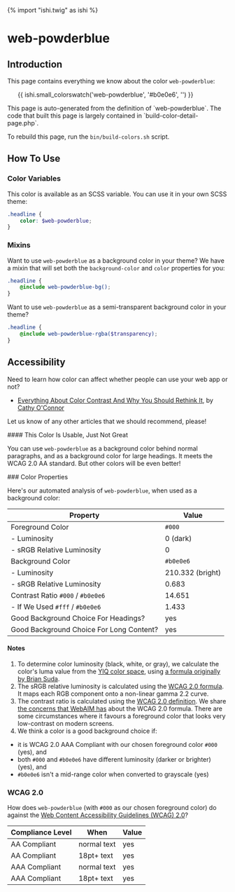 {% import "ishi.twig" as ishi %}
# web-powderblue

## Introduction

This page contains everything we know about the color `web-powderblue`:

<div class="grid">
    <div class="cell">
        <div class="swatch">
            <ul>
                {{ ishi.small_colorswatch('web-powderblue', '#b0e0e6', '') }}
            </ul>
        </div>
    </div>
</div>

<div class="callout attention" markdown="1">
This page is auto-generated from the definition of `web-powderblue`. The code that built this page is largely contained in `build-color-detail-page.php`.

To rebuild this page, run the `bin/build-colors.sh` script.
</div>

## How To Use

### Color Variables

This color is available as an SCSS variable. You can use it in your own SCSS theme:

```scss
.headline {
    color: $web-powderblue;
}
```

### Mixins

Want to use `web-powderblue` as a background color in your theme? We have a mixin that will set both the `background-color` and `color` properties for you:

```scss
.headline {
    @include web-powderblue-bg();
}
```

Want to use `web-powderblue` as a semi-transparent background color in your theme?

```scss
.headline {
    @include web-powderblue-rgba($transparency);
}
```

## Accessibility

Need to learn how color can affect whether people can use your web app or not?

* [Everything About Color Contrast And Why You Should Rethink It](https://www.smashingmagazine.com/2014/10/color-contrast-tips-and-tools-for-accessibility/), by [Cathy O'Connor](http://www.twitter.com/cagocon)

Let us know of any other articles that we should recommend, please!
<div class="callout warning" markdown="1">
#### This Color Is Usable, Just Not Great

You can use `web-powderblue` as a background color behind normal paragraphs, and as a background color for large headings. It meets the WCAG 2.0 AA standard. But other colors will be even better!
</div>
### Color Properties

Here's our automated analysis of `web-powderblue`, when used as a background color:

Property | Value
---------|------
Foreground Color | `#000`
- Luminosity | 0 (dark)
- sRGB Relative Luminosity | 0
Background Color | `#b0e0e6`
- Luminosity | 210.332 (bright)
- sRGB Relative Luminosity | 0.683
Contrast Ratio `#000` / `#b0e0e6` | 14.651
- If We Used `#fff` / `#b0e0e6` | 1.433
Good Background Choice For Headings? | yes
Good Background Choice For Long Content? | yes

#### Notes

1. To determine color luminosity (black, white, or gray), we calculate the color's luma value from the [YIQ color space](https://en.wikipedia.org/wiki/YIQ), using [a formula originally by Brian Suda](https://24ways.org/2010/calculating-color-contrast/).
1. The sRGB relative luminosity is calculated using the [WCAG 2.0 formula](https://www.w3.org/TR/WCAG20/#relativeluminancedef). It maps each RGB component onto a non-linear gamma 2.2 curve.
1. The contrast ratio is calculated using the [WCAG 2.0 definition](https://www.w3.org/TR/2008/REC-WCAG20-20081211/#contrast-ratiodef). We share [the concerns that WebAIM has](http://webaim.org/blog/wcag-2-1-feedback/) about the WCAG 2.0 formula. There are some circumstances where it favours a foreground color that looks very low-contrast on modern screens.
1. We think a color is a good background choice if:
  - it is WCAG 2.0 AAA Compliant with our chosen foreground color `#000` (yes), and
  - both `#000` and `#b0e0e6` have different luminosity (darker or brighter) (yes), and
  - `#b0e0e6` isn't a mid-range color when converted to grayscale (yes)

### WCAG 2.0

How does `web-powderblue` (with `#000` as our chosen foreground color) do against the [Web Content Accessibility Guidelines (WCAG) 2.0](https://www.w3.org/TR/WCAG20/)?

Compliance Level | When | Value
-----------------|------|------
AA Compliant | normal text | yes
AA Compliant | 18pt+ text | yes
AAA Compliant | normal text | yes
AAA Compliant | 18pt+ text | yes